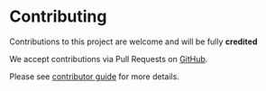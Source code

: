# Contributing

Contributions to this project are welcome and will be fully **credited**

We accept contributions via Pull Requests on [GitHub](https://github.com/bacula-web/bacula-web).

Please see [contributor guide](https://www.bacula-web.org/docs/contribute/) for more details.